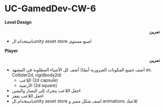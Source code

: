 # UC-GamedDev-CW-6



**Level Design**
<p dir="rtl">
<strong>تمرين</strong></p>

*  باستخدام الunity asset store اصنع مستوى

**Player**

<p dir="rtl">
<strong>تمرين</strong></p>




* أضف كل الأشياء المطلوبة في المشهد  (أضف جميع المكونات الضرورية أيضًا ex. Collider2d, rigidbody2d)
    * اللاعب (2d capsule)
    * الأرضية (2d square)
* اجعل اللاعب يتحرك إلى اليسار واليمين
* اجعل اللاعب يقفز
* باستخدام الunity asset store اضف شكل مميز و animations للاعبك
